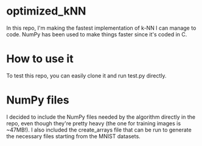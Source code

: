 # optimized_kNN

In this repo, I'm making the fastest implementation of k-NN I can manage to code.
NumPy has been used to make things faster since it's coded in C.

# How to use it

To test this repo, you can easily clone it and run test.py directly.

# NumPy files

I decided to include the NumPy files needed by the algorithm directly in the repo, even though they're pretty heavy (the one for training images is ~47MB!).
I also included the create_arrays file that can be run to generate the necessary files starting from the MNIST datasets.
